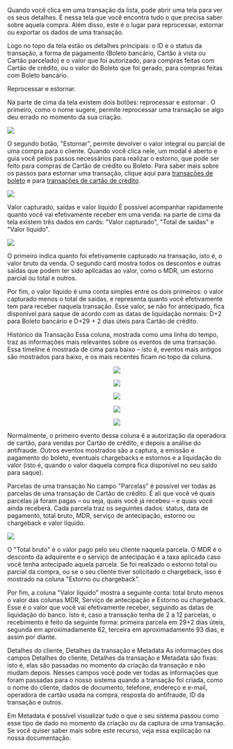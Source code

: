 Quando você clica em uma transação da lista, pode abrir uma tela para ver os seus detalhes. É nessa tela que você encontra tudo o que precisa saber sobre aquela compra. Além disso, este é o lugar para reprocessar, estornar ou exportar os dados de uma transação.

Logo no topo da tela estão os detalhes principais: o ID e o status da transação, a forma de pagamento (Boleto bancário, Cartão à vista ou Cartão parcelado) e o valor que foi autorizado, para compras feitas com Cartão de crédito, ou o valor do Boleto que foi gerado, para compras feitas com Boleto bancário.

Reprocessar e estornar.

Na parte de cima da tela existem dois botões: reprocessar e estornar . O primeiro, como o nome sugere, permite reprocessar uma transação se algo deu errado no momento da sua criação. 

<img src="../img/Transações/Vendo os detalhes de uma transacao/Reprocessar.png" />

O segundo botão, "Estornar", permite devolver o valor integral ou parcial de uma compra para o cliente. Quando você clica nele, um modal é aberto e guia você pelos passos necessários para realizar o estorno, que pode ser feito para compras de Cartão de crédito ou Boleto. Para saber mais sobre os passos para estornar uma transação, clique aqui para [transações de boleto](https://github.com/pagarme/Manual-Pilot-Alfa/blob/master/Transacoes/Estornando%20transa%C3%A7%C3%B5es%20de%20Boleto.md) e para [transações de cartão de crédito](https://github.com/pagarme/Manual-Pilot-Alfa/blob/master/Transacoes/Estornando%20transa%C3%A7%C3%B5es%20de%20Cart%C3%A3o%20de%20cr%C3%A9dito.md). 

<img src="../img/Transações/Vendo os detalhes de uma transacao/Estornar.png" />

Valor capturado, saídas e valor líquido
É possível acompanhar rapidamente quanto você vai efetivamente receber em uma venda: na parte de cima da tela existem três dados em cards: "Valor capturado", "Total de saídas" e "Valor líquido".

<img src="../img/Transações/Vendo os detalhes de uma transacao/Cards.png" />

O primeiro indica quanto foi efetivamente capturado na transação, isto é, o valor bruto da venda. O segundo card mostra todos os descontos e outras saídas que podem ter sido aplicadas ao valor, como o MDR, um estorno parcial ou total e outros.

Por fim, o valor líquido é uma conta simples entre os dois primeiros: o valor capturado menos o total de saídas, e representa quanto você efetivamente tem para receber naquela transação. Esse valor, se não for antecipado, fica disponível para saque de acordo com as datas de liquidação normais: D+2 para Boleto bancário e D+29 + 2 dias úteis para Cartão de crédito.

Histórico da Transação
Essa coluna, mostrada como uma linha do tempo, traz as informações mais relevantes sobre os eventos de uma transação. Essa timeline é mostrada de cima para baixo – isto é, eventos mais antigos são mostrados para baixo, e os mais recentes ficam no topo da coluna.

<p align="center"> <img src="../img/Transações/Vendo os detalhes de uma transacao/Boleto.png" /> </p>
<p align="center">  <img src="../img/Transações/Vendo os detalhes de uma transacao/CC.png" /> </p>
<p align="center">  <img src="../img/Transações/Vendo os detalhes de uma transacao/CCCB.png" /> </p>
<p align="center"> <img src="../img/Transações/Vendo os detalhes de uma transacao/E.png" /> </p>
<p align="center"> <img src="../img/Transações/Vendo os detalhes de uma transacao/EP.png" /> </p>


Normalmente, o primeiro evento dessa coluna é a autorização da operadora de cartão, para vendas por Cartão de crédito, e depois a análise do antifraude. Outros eventos mostrados são a captura, a emissão e pagamento do boleto, eventuais chargebacks e estornos e a liquidação do valor (isto é, quando o valor daquela compra fica disponível no seu saldo para saque).

Parcelas de uma transação
No campo "Parcelas" é possível ver todas as parcelas de uma transação de Cartão de crédito. É ali que você vê quais parcelas já foram pagas – ou seja, quais você já recebeu – e quais você ainda receberá. Cada parcela traz os seguintes dados: status, data de pagamento, total bruto, MDR, serviço de antecipação, estorno ou chargeback e valor líquido.

<img src="../img/Transações/Vendo os detalhes de uma transacao/Parcelas.png"/>

O "Total bruto" é o valor pago pelo seu cliente naquela parcela. O MDR é o desconto da adquirente e o serviço de antecipação é a taxa aplicada caso você tenha antecipado aquela parcela. Se foi realizado o estorno total ou parcial da compra, ou se o seu cliente tiver solicitado o chargeback, isso é mostrado na coluna "Estorno ou chargeback".

Por fim, a coluna "Valor líquido" mostra a seguinte conta: total bruto menos o valor das colunas MDR, Serviço de antecipação e Estorno ou chargeback. Esse é o valor que você vai efetivamente receber, seguindo as datas de liquidação do banco. Isto é, caso a transação tenha de 2 a 12 parcelas, o recebimento é feito da seguinte forma: primeira parcela em 29+2 dias úteis, segunda em aproximadamente 62, terceira em aproximadamente 93 dias, e assim por diante.

Detalhes do cliente, Detalhes da transação e Metadata
As informações dos campos Detalhes do cliente, Detalhes da transação e Metadata são fixas: isto é, elas são passadas no momento da criação da transação e não mudam depois. Nesses campos você pode ver todas as informações que foram passadas para o nosso sistema quando a transação foi criada, como o nome do cliente, dados de documento, telefone, endereço e e-mail, operadora de cartão usada na compra, resposta do antifraude, ID da transação e outros.

Em Metadata é possível visualizar tudo o que o seu sistema passou como esse tipo de dado no momento da criação ou da captura de uma transação. Se você quiser saber mais sobre este recurso, veja essa explicação na nossa documentação.
